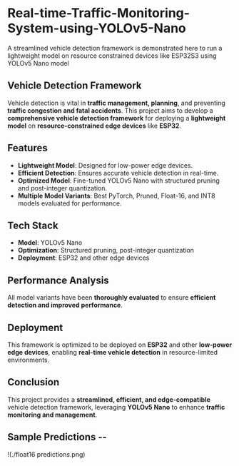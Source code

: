 # Real-time-Traffic-Monitoring-System-using-YOLOv5-Nano
A streamlined vehicle detection framework is demonstrated here to run a lightweight model on resource constrained devices like ESP32S3 using YOLOv5 Nano model

## Vehicle Detection Framework

Vehicle detection is vital in **traffic management, planning**, and preventing **traffic congestion and fatal accidents**. This project aims to develop a **comprehensive vehicle detection framework** for deploying a **lightweight model** on **resource-constrained edge devices** like **ESP32**.

## Features

- **Lightweight Model**: Designed for low-power edge devices.
- **Efficient Detection**: Ensures accurate vehicle detection in real-time.
- **Optimized Model**: Fine-tuned YOLOv5 Nano with structured pruning and post-integer quantization.
- **Multiple Model Variants**: Best PyTorch, Pruned, Float-16, and INT8 models evaluated for performance.

## Tech Stack

- **Model**: YOLOv5 Nano
- **Optimization**: Structured pruning, post-integer quantization
- **Deployment**: ESP32 and other edge devices

## Performance Analysis

All model variants have been **thoroughly evaluated** to ensure **efficient detection and improved performance**.

## Deployment

This framework is optimized to be deployed on **ESP32** and other **low-power edge devices**, enabling **real-time vehicle detection** in resource-limited environments.

## Conclusion

This project provides a **streamlined, efficient, and edge-compatible** vehicle detection framework, leveraging **YOLOv5 Nano** to enhance **traffic monitoring and management**.

## Sample Predictions --
!(./float16 predictions.png)
